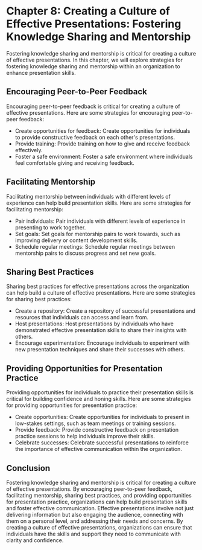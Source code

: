 Chapter 8: Creating a Culture of Effective Presentations: Fostering Knowledge Sharing and Mentorship
====================================================================================================

Fostering knowledge sharing and mentorship is critical for creating a culture of effective presentations. In this chapter, we will explore strategies for fostering knowledge sharing and mentorship within an organization to enhance presentation skills.

Encouraging Peer-to-Peer Feedback
---------------------------------

Encouraging peer-to-peer feedback is critical for creating a culture of effective presentations. Here are some strategies for encouraging peer-to-peer feedback:

* Create opportunities for feedback: Create opportunities for individuals to provide constructive feedback on each other's presentations.
* Provide training: Provide training on how to give and receive feedback effectively.
* Foster a safe environment: Foster a safe environment where individuals feel comfortable giving and receiving feedback.

Facilitating Mentorship
-----------------------

Facilitating mentorship between individuals with different levels of experience can help build presentation skills. Here are some strategies for facilitating mentorship:

* Pair individuals: Pair individuals with different levels of experience in presenting to work together.
* Set goals: Set goals for mentorship pairs to work towards, such as improving delivery or content development skills.
* Schedule regular meetings: Schedule regular meetings between mentorship pairs to discuss progress and set new goals.

Sharing Best Practices
----------------------

Sharing best practices for effective presentations across the organization can help build a culture of effective presentations. Here are some strategies for sharing best practices:

* Create a repository: Create a repository of successful presentations and resources that individuals can access and learn from.
* Host presentations: Host presentations by individuals who have demonstrated effective presentation skills to share their insights with others.
* Encourage experimentation: Encourage individuals to experiment with new presentation techniques and share their successes with others.

Providing Opportunities for Presentation Practice
-------------------------------------------------

Providing opportunities for individuals to practice their presentation skills is critical for building confidence and honing skills. Here are some strategies for providing opportunities for presentation practice:

* Create opportunities: Create opportunities for individuals to present in low-stakes settings, such as team meetings or training sessions.
* Provide feedback: Provide constructive feedback on presentation practice sessions to help individuals improve their skills.
* Celebrate successes: Celebrate successful presentations to reinforce the importance of effective communication within the organization.

Conclusion
----------

Fostering knowledge sharing and mentorship is critical for creating a culture of effective presentations. By encouraging peer-to-peer feedback, facilitating mentorship, sharing best practices, and providing opportunities for presentation practice, organizations can help build presentation skills and foster effective communication. Effective presentations involve not just delivering information but also engaging the audience, connecting with them on a personal level, and addressing their needs and concerns. By creating a culture of effective presentations, organizations can ensure that individuals have the skills and support they need to communicate with clarity and confidence.
